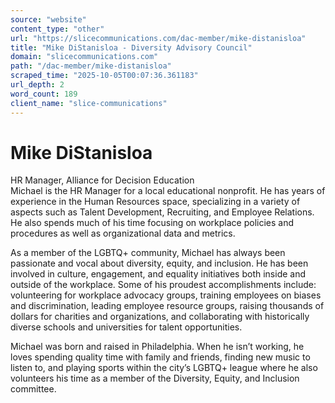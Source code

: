```yaml
---
source: "website"
content_type: "other"
url: "https://slicecommunications.com/dac-member/mike-distanisloa"
title: "Mike DiStanisloa - Diversity Advisory Council"
domain: "slicecommunications.com"
path: "/dac-member/mike-distanisloa"
scraped_time: "2025-10-05T00:07:36.361183"
url_depth: 2
word_count: 189
client_name: "slice-communications"
---
```


# Mike DiStanisloa

HR Manager, Alliance for Decision Education  
Michael is the HR Manager for a local educational nonprofit. He has years of experience in the Human Resources space, specializing in a variety of aspects such as Talent Development, Recruiting, and Employee Relations. He also spends much of his time focusing on workplace policies and procedures as well as organizational data and metrics.

As a member of the LGBTQ+ community, Michael has always been passionate and vocal about diversity, equity, and inclusion. He has been involved in culture, engagement, and equality initiatives both inside and outside of the workplace. Some of his proudest accomplishments include: volunteering for workplace advocacy groups, training employees on biases and discrimination, leading employee resource groups, raising thousands of dollars for charities and organizations, and collaborating with historically diverse schools and universities for talent opportunities.

Michael was born and raised in Philadelphia. When he isn’t working, he loves spending quality time with family and friends, finding new music to listen to, and playing sports within the city’s LGBTQ+ league where he also volunteers his time as a member of the Diversity, Equity, and Inclusion committee.
